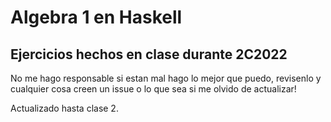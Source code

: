 # Algebra 1 en Haskell

## Ejercicios hechos en clase durante 2C2022

No me hago responsable si estan mal hago lo mejor que puedo, revisenlo y cualquier cosa creen un issue o lo que sea si me olvido de actualizar!

Actualizado hasta clase 2.
